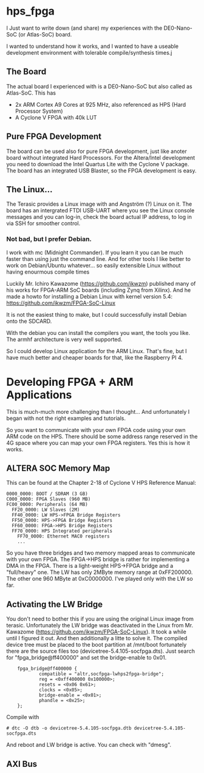 # hps_fpga

I Just want to write down (and share) my experiences with the DE0-Nano-SoC (or Atlas-SoC) board.

I wanted to understand how it works, and I wanted to have a useable development environment with tolerable compile/synthesis times.j

## The Board
The actual board I experienced with is a DE0-Nano-SoC but also called as Atlas-SoC. This has 
  - 2x ARM Cortex A9 Cores at 925 MHz, also referenced as HPS (Hard Processor System)
  - A Cyclone V FPGA with 40k LUT

## Pure FPGA Development
The board can be used also for pure FPGA development, just like anoter board without integrated Hard Processors. For the Altera/Intel development you need to download the Intel Quartus Lite with the Cyclone V package. The board has an integrated USB Blaster, so the FPGA development is easy.

## The Linux...
The Terasic provides a Linux image with and Angström (?) Linux on it. The board has an intergrated FTDI USB-UART where you see the Linux console messages and you can log-in, check the board actual IP address, to log in via SSH for smoother control.
### Not bad, but I prefer Debian.
I work with mc (Midnight Commander). If you learn it you can be much faster than using just the command line.
And for other tools I like better to work on Debian/Ubuntu whatever... so easily extensible Linux without having enourmous compile times

Luckily Mr. Ichiro Kawazome (https://github.com/ikwzm) published many of his works for FPGA-ARM SoC boards (including Zynq from Xilinx). And he made a howto for installing a Debian Linux with kernel version 5.4: https://github.com/ikwzm/FPGA-SoC-Linux

It is not the easiest thing to make, but I could successfully install Debian onto the SDCARD.

With the debian you can install the compilers you want, the tools you like. The armhf architecture is very well supported.

So I could develop Linux application for the ARM Linux. That's fine, but I have much better and cheaper boards for that, like the Raspberry PI 4.

# Developing FPGA + ARM Applications

This is much-much more challenging than I thought...
And unfortunately I began with not the right examples and tutorials.

So you want to communicate with your own FPGA code using your own ARM code on the HPS.
There should be some address range reserved in the 4G space where you can map your own FPGA registers. Yes this is how it works.

## ALTERA SOC Memory Map
This can be found at the Chapter 2-18 of Cyclone V HPS Reference Manual:
```
0000_0000: BOOT / SDRAM (3 GB)
C000_0000: FPGA Slaves (960 MB)
FC00_0000: Peripherals (64 MB)
  FF20_0000: LW Slaves (2M)
  FF40_0000: LW HPS->FPGA Bridge Registers
  FF50_0000: HPS->FPGA Bridge Registers
  FF60_0000: FPGA->HPS Bridge Registers
  FF70_0000: HPS Integrated peripherals
    FF70_0000: Ethernet MAC0 registers
    ...
``` 
So you have three bridges and two memory mapped areas to communicate with your own FPGA.
The FPGA->HPS bridge is rather for implementing a DMA in the FPGA.
There is a light-weight HPS->FPGA bridge and a "full/heavy" one.
The LW has only 2MByte memory range at 0xFF200000. The other one 960 MByte at 0xC0000000.
I've played only with the LW so far.

## Activating the LW Bridge
You don't need to bother this if you are using the original Linux image from terasic.
Unfortunately the LW bridge was deactivated in the Linux from Mr. Kawazome (https://github.com/ikwzm/FPGA-SoC-Linux).
It took a while until I figured it out. And then additionally a litte to solve it.
The compiled device tree must be placed to the boot partition at /mnt/boot fortunately there are the source files too (devicetree-5.4.105-socfpga.dts).
Just search for "fpga_bridge@ff400000" and set the bridge-enable to 0x01.
```
    fpga_bridge@ff400000 {
            compatible = "altr,socfpga-lwhps2fpga-bridge";
            reg = <0xff400000 0x100000>;
            resets = <0x06 0x61>;
            clocks = <0x05>;
            bridge-enable = <0x01>;
            phandle = <0x25>;
    };
```                
Compile with
```
# dtc -O dtb -o devicetree-5.4.105-socfpga.dtb devicetree-5.4.105-socfpga.dts
```
And reboot and LW bridge is active.
You can check with "dmesg".

## AXI Bus
